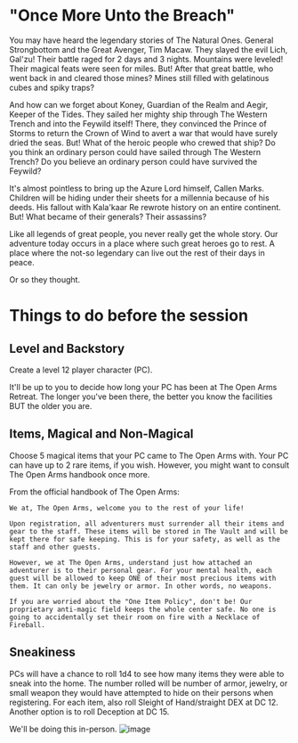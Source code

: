 
# "Once More Unto the Breach"

You may have heard the legendary stories of The Natural Ones. General Strongbottom and the Great Avenger, Tim Macaw. They slayed the evil Lich, Gal'zu! Their battle raged for 2 days and 3 nights. Mountains were leveled! Their magical feats were seen for miles. But! After that great battle, who went back in and cleared those mines? Mines still filled with gelatinous cubes and spiky traps?

And how can we forget about Koney, Guardian of the Realm and Aegir, Keeper of the Tides. They sailed her mighty ship through The Western Trench and into the Feywild itself! There, they convinced the Prince of Storms to return the Crown of Wind to avert a war that would have surely dried the seas. But! What of the heroic people who crewed that ship? Do you think an ordinary person could have sailed through The Western Trench? Do you believe an ordinary person could have survived the Feywild?

It's almost pointless to bring up the Azure Lord himself, Callen Marks. Children will be hiding under their sheets for a millennia because of his deeds. His fallout with Kala'kaar Re rewrote history on an entire continent. But! What became of their generals? Their assassins?

Like all legends of great people, you never really get the whole story. Our adventure today occurs in a place where such great heroes go to rest. A place where the not-so legendary can live out the rest of their days in peace.

Or so they thought.

# Things to do before the session
## Level and Backstory
Create a level 12 player character (PC).

It'll be up to you to decide how long your PC has been at The Open Arms Retreat. The longer you've been there, the better you know the facilities BUT the older you are.

## Items, Magical and Non-Magical
Choose 5 magical items that your PC came to The Open Arms with. Your PC can have up to 2 rare items, if you wish. However, you might want to consult The Open Arms handbook once more.

From the official handbook of The Open Arms:
```
We at, The Open Arms, welcome you to the rest of your life!

Upon registration, all adventurers must surrender all their items and gear to the staff. These items will be stored in The Vault and will be kept there for safe keeping. This is for your safety, as well as the staff and other guests.

However, we at The Open Arms, understand just how attached an adventurer is to their personal gear. For your mental health, each guest will be allowed to keep ONE of their most precious items with them. It can only be jewelry or armor. In other words, no weapons.

If you are worried about the "One Item Policy", don't be! Our proprietary anti-magic field keeps the whole center safe. No one is going to accidentally set their room on fire with a Necklace of Fireball. 
```
## Sneakiness
PCs will have a chance to roll 1d4 to see how many items they were able to sneak into the home. The number rolled will be number of armor, jewelry, or small weapon they would have attempted to hide on their persons when registering. For each item, also roll Sleight of Hand/straight DEX at DC 12.  Another option is to roll Deception at DC 15. 

We'll be doing this in-person.
![image](https://github.com/lawdaniel/arta/assets/121042998/0e1b8928-edb9-4717-b54c-db08f34d3353)


